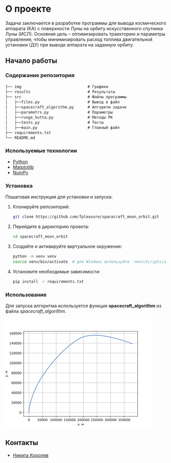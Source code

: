 # О проекте
Задача заключается в разработке программы для вывода космического аппарата (КА) с поверхности Луны на орбиту искусственного спутника Луны (ИСЛ). Основная цель – оптимизировать траекторию и параметры управления, чтобы минимизировать расход топлива двигательной установки (ДУ) при выводе аппарата на заданную орбиту.

## Начало работы

### Содержание репозитория

```
├── img                             # Графики
├── results                         # Результаты
├── src                             # Файлы программы
│   ├──files.py                     # Вывод в файл
│   ├──spacecraft_algorithm.py      # Алгоритм задачи
│   ├──parametrs.py                 # Параметры
│   ├──runge_kutta.py               # Методы РК
│   ├──tests.py                     # Тесты
│   ├──main.py                      # Главный файл
├── requirements.txt
└── README.md
```

### Используемые технологии

- [Python](https://www.python.org/)
- [Matplotlib](https://matplotlib.org/stable/)
- [NumPy](https://numpy.org/)

### Установка

Пошаговая инструкция для установки и запуска:

1. Клонируйте репозиторий:

    ```bash
    git clone https://github.com/fpleasure/spacecraft_moon_orbit.git
    ```

2. Перейдите в директорию проекта:

    ```bash
    cd spacecraft_moon_orbit
    ```

3. Создайте и активируйте виртуальное окружение:

    ```bash
    python -m venv venv
    source venv/bin/activate  # для Windows используйте `venv\Scripts\activate`
    ```

4. Установите необходимые зависимости:

    ```bash
    pip install -r requirements.txt
    ```

### Использование
Для запуска алгоритма используется функция **spacecraft_algorithm** из файла *spacecraft_algorithm*.

![Получившаяся траектория](/img/for_git.png)

## Контакты
- [Никита Королев](https://t.me/niki_korolev)

